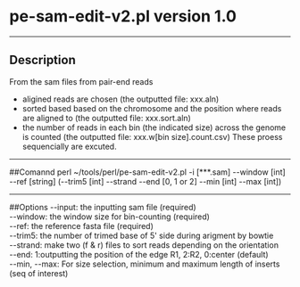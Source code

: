 # pe-sam-edit-v2.pl version 1.0 
***
## Description
From the sam files from pair-end reads  
- aligined reads are chosen (the outputted file: xxx.aln)  
- sorted based based on the chromosome and the position where reads are aligned to (the outputted file: xxx.sort.aln)   
- the number of reads in each bin (the indicated size) across the genome is counted (the outputted file: xxx.w[bin size].count.csv) These proess sequencially are excuted.  
***
##Comannd
perl ~/tools/perl/pe-sam-edit-v2.pl -i [***.sam] --window [int] --ref [string] (--trim5 [int] --strand --end [0, 1 or 2] --min [int] --max [int])  
***
##Options
--input:        the inputting sam file (required)  
--window:  the window size for bin-counting (required)  
--ref:          the reference fasta file (required)  
--trim5:     the number of trimed base of  5' side during arigment by bowtie  
--strand:   make two (f & r) files to sort reads depending on the orientation  
--end:       1:outputting the position of the edge R1, 2:R2, 0:center (default)  
--min, --max:   For size selection, minimum and maximum length of inserts (seq of interest)  